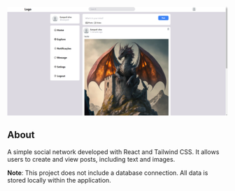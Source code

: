 ![Social Media](public/social-media.png)

## About

A simple social network developed with React and Tailwind CSS. It allows users to create and view posts, including text and images.

**Note**: This project does not include a database connection. All data is stored locally within the application.
